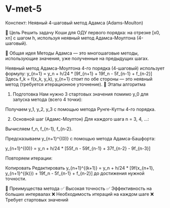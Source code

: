 # V-met-5

Конспект: Неявный 4-шаговый метод Адамса (Adams-Moulton)

📌 Цель
Решить задачу Коши для ОДУ первого порядка:
на отрезке [x0, xn] с шагом h, используя неявный метод Адамса-Моултона (4-шаговый).

🔢 Общая идея
Методы Адамса — это многошаговые методы, использующие значения, уже полученные на предыдущих шагах.

Неявный метод Адамса-Моултона 4-го порядка (4-шаговый) использует формулу:
y_{n+1} = y_n + h/24 * [9f_{n+1} + 19f_n - 5f_{n-1} + f_{n-2}]
Здесь f_k = f(x_k, y_k), y_{n+1} стоит по обе стороны — это неявный метод (требуется итерационное уточнение).
🧮 Этапы алгоритма
1. Подготовка
Нам нужно 3 стартовых значения помимо y_0 для запуска метода (всего 4 точки):

Получаем y_1, y_2, y_3 с помощью метода Рунге-Кутты 4-го порядка.

2. Основной шаг (Адамс-Моултон)
Для каждого шага n = 3, 4, ...:

Вычисляем f_n, f_{n-1}, f_{n-2}.

Предсказываем y_{n+1}^{(0)} с помощью метода Адамса-Башфорта:

y_{n+1}^{(0)} = y_n + h/24 * [55f_n - 59f_{n-1} + 37f_{n-2} - 9f_{n-3}]

Повторяем итерации:

Копировать
Редактировать
y_{n+1}^{(k+1)} = y_n + h/24 * [9f(x_{n+1}, y_{n+1}^{(k)}) + 19f_n - 5f_{n-1} + f_{n-2}]
до достижения нужной точности.

🧪 Преимущества метода
✅ Высокая точность
✅ Эффективность на больших интервалах
❌ Необходимость итераций на каждом шаге
❌ Требует стартовых значений


